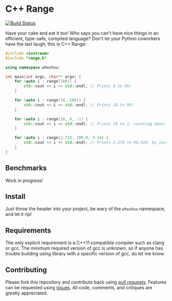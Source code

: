 # C++ Range

[![Build Status](https://travis-ci.org/whoshuu/cpp_range.svg?branch=master)](https://travis-ci.org/whoshuu/cpp_range)

Have your cake and eat it too! Who says you can't have nice things in an efficient, type-safe, compiled language? Don't let your Python coworkers have the last laugh, this is C++ Range:

```c++
#include <iostream>
#include "range.h"

using namespace whoshuu;

int main(int argc, char** argv) {
    for (auto i : range(100)) {
        std::cout << i << std::endl; // Prints 0 to 99!
    }

    for (auto i : range(10, 100)) {
        std::cout << i << std::endl; // Prints 10 to 99!
    }

    for (auto i : range(10, 0, -1) {
        std::cout << i << std::endl; // Prints 10 to 1, counting down!
    }

    for (auto i : range(2.718, 100.0, 3.14) {
        std::cout << i << std::endl; // Prints 2.178 to 96.918, by increments of π!
    }
}
```

## Benchmarks

Work in progress!

## Install

Just throw the header into your project, be wary of the `whoshuu` namespace, and let it rip!

## Requirements

The only explicit requirement is a C++11 compatible compiler such as clang or gcc. The minimum required version of gcc is unknown, so if anyone has trouble building using library with a specific version of gcc, do let me know.

## Contributing

Please fork this repository and contribute back using [pull requests](https://github.com/whoshuu/cpp_range/pulls). Features can be requested using [issues](https://github.com/whoshuu/cpp_range/issues). All code, comments, and critiques are greatly appreciated.
